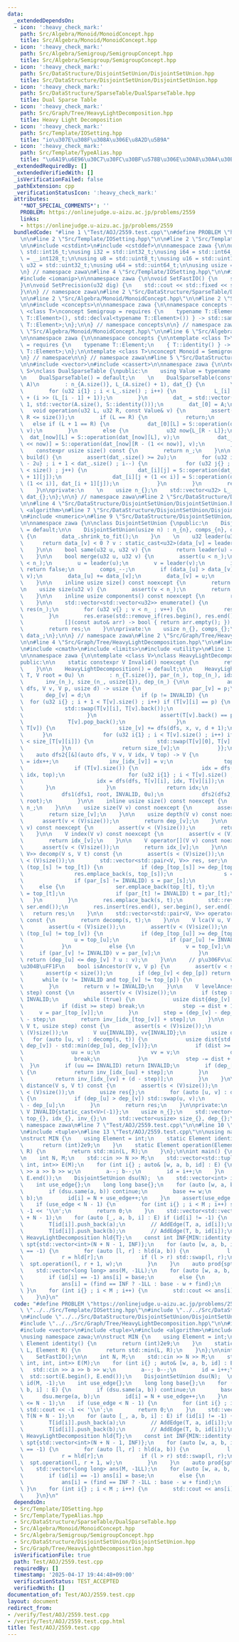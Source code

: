 ```yaml
---
data:
  _extendedDependsOn:
  - icon: ':heavy_check_mark:'
    path: Src/Algebra/Monoid/MonoidConcept.hpp
    title: Src/Algebra/Monoid/MonoidConcept.hpp
  - icon: ':heavy_check_mark:'
    path: Src/Algebra/Semigroup/SemigroupConcept.hpp
    title: Src/Algebra/Semigroup/SemigroupConcept.hpp
  - icon: ':heavy_check_mark:'
    path: Src/DataStructure/DisjointSetUnion/DisjointSetUnion.hpp
    title: Src/DataStructure/DisjointSetUnion/DisjointSetUnion.hpp
  - icon: ':heavy_check_mark:'
    path: Src/DataStructure/SparseTable/DualSparseTable.hpp
    title: Dual Sparse Table
  - icon: ':heavy_check_mark:'
    path: Src/Graph/Tree/HeavyLightDecomposition.hpp
    title: Heavy Light Decomposition
  - icon: ':heavy_check_mark:'
    path: Src/Template/IOSetting.hpp
    title: "io\u307E\u308F\u308A\u306E\u8A2D\u5B9A"
  - icon: ':heavy_check_mark:'
    path: Src/Template/TypeAlias.hpp
    title: "\u6A19\u6E96\u30C7\u30FC\u30BF\u578B\u306E\u30A8\u30A4\u30EA\u30A2\u30B9"
  _extendedRequiredBy: []
  _extendedVerifiedWith: []
  _isVerificationFailed: false
  _pathExtension: cpp
  _verificationStatusIcon: ':heavy_check_mark:'
  attributes:
    '*NOT_SPECIAL_COMMENTS*': ''
    PROBLEM: https://onlinejudge.u-aizu.ac.jp/problems/2559
    links:
    - https://onlinejudge.u-aizu.ac.jp/problems/2559
  bundledCode: "#line 1 \"Test/AOJ/2559.test.cpp\"\n#define PROBLEM \"https://onlinejudge.u-aizu.ac.jp/problems/2559\"\
    \n\n#line 2 \"Src/Template/IOSetting.hpp\"\n\n#line 2 \"Src/Template/TypeAlias.hpp\"\
    \n\n#include <cstdint>\n#include <cstddef>\n\nnamespace zawa {\n\nusing i16 =\
    \ std::int16_t;\nusing i32 = std::int32_t;\nusing i64 = std::int64_t;\nusing i128\
    \ = __int128_t;\n\nusing u8 = std::uint8_t;\nusing u16 = std::uint16_t;\nusing\
    \ u32 = std::uint32_t;\nusing u64 = std::uint64_t;\n\nusing usize = std::size_t;\n\
    \n} // namespace zawa\n#line 4 \"Src/Template/IOSetting.hpp\"\n\n#include <iostream>\n\
    #include <iomanip>\n\nnamespace zawa {\n\nvoid SetFastIO() {\n    std::cin.tie(nullptr)->sync_with_stdio(false);\n\
    }\n\nvoid SetPrecision(u32 dig) {\n    std::cout << std::fixed << std::setprecision(dig);\n\
    }\n\n} // namespace zawa\n#line 2 \"Src/DataStructure/SparseTable/DualSparseTable.hpp\"\
    \n\n#line 2 \"Src/Algebra/Monoid/MonoidConcept.hpp\"\n\n#line 2 \"Src/Algebra/Semigroup/SemigroupConcept.hpp\"\
    \n\n#include <concepts>\n\nnamespace zawa {\n\nnamespace concepts {\n\ntemplate\
    \ <class T>\nconcept Semigroup = requires {\n    typename T::Element;\n    { T::operation(std::declval<typename\
    \ T::Element>(), std::declval<typename T::Element>()) } -> std::same_as<typename\
    \ T::Element>;\n};\n\n} // namespace concepts\n\n} // namespace zawa\n#line 4\
    \ \"Src/Algebra/Monoid/MonoidConcept.hpp\"\n\n#line 6 \"Src/Algebra/Monoid/MonoidConcept.hpp\"\
    \n\nnamespace zawa {\n\nnamespace concepts {\n\ntemplate <class T>\nconcept Identitiable\
    \ = requires {\n    typename T::Element;\n    { T::identity() } -> std::same_as<typename\
    \ T::Element>;\n};\n\ntemplate <class T>\nconcept Monoid = Semigroup<T> and Identitiable<T>;\n\
    \n} // namespace\n\n} // namespace zawa\n#line 5 \"Src/DataStructure/SparseTable/DualSparseTable.hpp\"\
    \n\n#include <vector>\n#include <cassert>\n\nnamespace zawa {\n\ntemplate <concepts::Monoid\
    \ S>\nclass DualSparseTable {\npublic:\n    using Value = typename S::Element;\n\
    \n    DualSparseTable() = default;\n    \n    DualSparseTable(const std::vector<Value>&\
    \ A)\n        : n_{A.size()}, L_(A.size() + 1), dat_{} {\n        \n        assert(A.size());\n\
    \        for (u32 i{1} ; i < L_.size() ; i++) {\n            L_[i] = L_[i - 1]\
    \ + (i >> (L_[i - 1] + 1));\n        }\n        dat_ = std::vector(L_.back() +\
    \ 1, std::vector(A.size(), S::identity()));\n        dat_[0] = A;\n    }\n\n \
    \   void operation(u32 L, u32 R, const Value& v) {\n        assert(L <= R and\
    \ R <= size());\n        if (L == R) {\n            return;\n        }\n     \
    \   else if (L + 1 == R) {\n            dat_[0][L] = S::operation(dat_[0][L],\
    \ v);\n        }\n        else {\n            u32 now{L_[R - L]};\n          \
    \  dat_[now][L] = S::operation(dat_[now][L], v);\n            dat_[now][R - (1\
    \ << now)] = S::operation(dat_[now][R - (1 << now)], v);\n        }\n    }\n\n\
    \    constexpr usize size() const {\n        return n_;\n    }\n\n    std::vector<Value>\
    \ build() {\n        assert(dat_.size() >= 2u);\n        for (u32 i{static_cast<u32>(dat_.size())\
    \ - 2u} ; i + 1 < dat_.size() ; i--) {\n            for (u32 j{} ; j + (1 << i)\
    \ < size() ; j++) {\n                dat_[i][j] = S::operation(dat_[i][j], dat_[i\
    \ + 1][j]);\n                dat_[i][j + (1 << i)] = S::operation(dat_[i][j +\
    \ (1 << i)], dat_[i + 1][j]);\n            }\n        }\n        return dat_[0];\n\
    \    }\n\nprivate:\n    \n    usize n_{};\n    std::vector<u32> L_;\n    std::vector<std::vector<Value>>\
    \ dat_{};\n};\n\n} // namespace zawa\n#line 2 \"Src/DataStructure/DisjointSetUnion/DisjointSetUnion.hpp\"\
    \n\n#line 4 \"Src/DataStructure/DisjointSetUnion/DisjointSetUnion.hpp\"\n\n#include\
    \ <algorithm>\n#line 7 \"Src/DataStructure/DisjointSetUnion/DisjointSetUnion.hpp\"\
    \n#include <numeric>\n#line 9 \"Src/DataStructure/DisjointSetUnion/DisjointSetUnion.hpp\"\
    \n\nnamespace zawa {\n\nclass DisjointSetUnion {\npublic:\n    DisjointSetUnion()\
    \ = default;\n\n    DisjointSetUnion(usize n) : n_{n}, comps_{n}, data_(n, -1)\
    \ {\n        data_.shrink_to_fit();\n    }\n    \n    u32 leader(u32 v) {\n  \
    \      return data_[v] < 0 ? v : static_cast<u32>(data_[v] = leader(data_[v]));\n\
    \    }\n\n    bool same(u32 u, u32 v) {\n        return leader(u) == leader(v);\n\
    \    }\n\n    bool merge(u32 u, u32 v) {\n        assert(u < n_);\n        assert(v\
    \ < n_);\n        u = leader(u);\n        v = leader(v);\n        if (u == v)\
    \ return false;\n        comps_--;\n        if (data_[u] > data_[v]) std::swap(u,\
    \ v);\n        data_[u] += data_[v];\n        data_[v] = u;\n        return true;\n\
    \    }\n\n    inline usize size() const noexcept {\n        return n_;\n    }\n\
    \n    usize size(u32 v) {\n        assert(v < n_);\n        return static_cast<usize>(-data_[leader(v)]);\n\
    \    }\n\n    inline usize components() const noexcept {\n        return comps_;\n\
    \    }\n\n    std::vector<std::vector<u32>> enumerate() {\n        std::vector<std::vector<u32>>\
    \ res(n_);\n        for (u32 v{} ; v < n_ ; v++) {\n            res[leader(v)].push_back(v);\n\
    \        }\n        res.erase(std::remove_if(res.begin(), res.end(),\n       \
    \             [](const auto& arr) -> bool { return arr.empty(); }), res.end());\n\
    \        return res;\n    }\n\nprivate:\n    usize n_{}, comps_{};\n    std::vector<i32>\
    \ data_;\n};\n\n} // namespace zawa\n#line 2 \"Src/Graph/Tree/HeavyLightDecomposition.hpp\"\
    \n\n#line 4 \"Src/Graph/Tree/HeavyLightDecomposition.hpp\"\n\n#line 7 \"Src/Graph/Tree/HeavyLightDecomposition.hpp\"\
    \n#include <cmath>\n#include <limits>\n#include <utility>\n#line 11 \"Src/Graph/Tree/HeavyLightDecomposition.hpp\"\
    \n\nnamespace zawa {\n\ntemplate <class V>\nclass HeavyLightDecomposition {\n\
    public:\n\n    static constexpr V Invalid() noexcept {\n        return INVALID;\n\
    \    }\n\n    HeavyLightDecomposition() = default;\n\n    HeavyLightDecomposition(std::vector<std::vector<V>>\
    \ T, V root = 0u) \n        : n_{T.size()}, par_(n_), top_(n_), idx_(n_), \n \
    \       inv_(n_), size_(n_, usize{1}), dep_(n_) {\n\n            auto dfs1{[&](auto\
    \ dfs, V v, V p, usize d) -> usize {\n                par_[v] = p;\n         \
    \       dep_[v] = d;\n                if (p != INVALID) {\n                  \
    \  for (u32 i{} ; i + 1 < T[v].size() ; i++) if (T[v][i] == p) {\n           \
    \             std::swap(T[v][i], T[v].back());\n                        break;\n\
    \                    }\n                    assert(T[v].back() == p);\n      \
    \              T[v].pop_back();\n                }\n                for (V x :\
    \ T[v]) {\n                    size_[v] += dfs(dfs, x, v, d + 1);\n          \
    \      }\n                for (u32 i{1} ; i < T[v].size() ; i++) if (size_[T[v][0]]\
    \ < size_[T[v][i]]) {\n                    std::swap(T[v][0], T[v][i]);\n    \
    \            }\n                return size_[v];\n            }};\n\n        \
    \    auto dfs2{[&](auto dfs, V v, V idx, V top) -> V {\n                idx_[v]\
    \ = idx++;\n                inv_[idx_[v]] = v;\n                top_[v] = top;\n\
    \                if (T[v].size()) {\n                    idx = dfs(dfs, T[v][0],\
    \ idx, top);\n                    for (u32 i{1} ; i < T[v].size() ; i++) {\n \
    \                       idx = dfs(dfs, T[v][i], idx, T[v][i]);\n             \
    \       }\n                }\n                return idx;\n            }};\n\n\
    \            dfs1(dfs1, root, INVALID, 0u);\n            dfs2(dfs2, root, 0u,\
    \ root);\n        }\n\n    inline usize size() const noexcept {\n        return\
    \ n_;\n    }\n\n    usize size(V v) const noexcept {\n        assert(v < (V)size());\n\
    \        return size_[v];\n    }\n\n    usize depth(V v) const noexcept {\n  \
    \      assert(v < (V)size());\n        return dep_[v];\n    }\n\n    V parent(V\
    \ v) const noexcept {\n        assert(v < (V)size());\n        return par_[v];\n\
    \    }\n\n    V index(V v) const noexcept {\n        assert(v < (V)size());\n\
    \        return idx_[v];\n    }\n\n    V operator[](V v) const noexcept {\n  \
    \      assert(v < (V)size());\n        return idx_[v];\n    }\n\n    std::vector<std::pair<V,\
    \ V>> decomp(V s, V t) const {\n        assert(s < (V)size());\n        assert(t\
    \ < (V)size());\n        std::vector<std::pair<V, V>> res, ser;\n        while\
    \ (top_[s] != top_[t]) {\n            if (dep_[top_[s]] >= dep_[top_[t]]) {\n\
    \                res.emplace_back(s, top_[s]);\n                s = top_[s];\n\
    \                if (par_[s] != INVALID) s = par_[s];\n            }\n       \
    \     else {\n                ser.emplace_back(top_[t], t);\n                t\
    \ = top_[t];\n                if (par_[t] != INVALID) t = par_[t];\n         \
    \   }\n        }\n        res.emplace_back(s, t);\n        std::reverse(ser.begin(),\
    \ ser.end());\n        res.insert(res.end(), ser.begin(), ser.end()); \n     \
    \   return res;\n    }\n\n    std::vector<std::pair<V, V>> operator()(V s, V t)\
    \ const {\n        return decomp(s, t);\n    }\n\n    V lca(V u, V v) const {\n\
    \        assert(u < (V)size());\n        assert(v < (V)size());\n        while\
    \ (top_[u] != top_[v]) {\n            if (dep_[top_[u]] >= dep_[top_[v]]) {\n\
    \                u = top_[u];\n                if (par_[u] != INVALID) u = par_[u];\n\
    \            }\n            else {\n                v = top_[v];\n           \
    \     if (par_[v] != INVALID) v = par_[v];\n            }\n        }\n       \
    \ return (dep_[u] <= dep_[v] ? u : v);\n    }\n\n    // p\u306Fv\u306E\u7956\u5148\
    \u304B\uFF1F\n    bool isAncestor(V v, V p) {\n        assert(v < size());\n \
    \       assert(p < size());\n        if (dep_[v] < dep_[p]) return false;\n  \
    \      while (v != INVALID and top_[v] != top_[p]) {\n            v = par_[top_[v]];\n\
    \        }\n        return v != INVALID;\n    }\n\n    V levelAncestor(V v, usize\
    \ step) const {\n        assert(v < (V)size());\n        if (step > dep_[v]) return\
    \ INVALID;\n        while (true) {\n            usize dist{dep_[v] - dep_[top_[v]]};\n\
    \            if (dist >= step) break;\n            step -= dist + 1;\n       \
    \     v = par_[top_[v]];\n        }\n        step = (dep_[v] - dep_[top_[v]])\
    \ - step;\n        return inv_[idx_[top_[v]] + step];\n    }\n\n    V jump(V s,\
    \ V t, usize step) const {\n        assert(s < (V)size());\n        assert(t <\
    \ (V)size());\n        V uu{INVALID}, vv{INVALID};\n        usize d{};\n     \
    \   for (auto [u, v] : decomp(s, t)) {\n            usize dist{std::max(dep_[u],\
    \ dep_[v]) - std::min(dep_[u], dep_[v])};\n            if (dist >= step) {\n \
    \               uu = u;\n                vv = v;\n                d = dist;\n\
    \                break;\n            }\n            step -= dist + 1;\n      \
    \  }\n        if (uu == INVALID) return INVALID;\n        if (dep_[uu] <= dep_[vv])\
    \ {\n            return inv_[idx_[uu] + step];\n        }\n        else {\n  \
    \          return inv_[idx_[vv] + (d - step)];\n        }\n    }\n\n    usize\
    \ distance(V s, V t) const {\n        assert(s < (V)size());\n        assert(t\
    \ < (V)size());\n        usize res{};\n        for (auto [u, v] : decomp(s, t))\
    \ {\n            if (dep_[u] > dep_[v]) std::swap(u, v);\n            res += dep_[v]\
    \ - dep_[u];\n        }\n        return res;\n    }\n\nprivate:\n    static constexpr\
    \ V INVALID{static_cast<V>(-1)};\n    usize n_{};\n    std::vector<V> par_{},\
    \ top_{}, idx_{}, inv_{};\n    std::vector<usize> size_{}, dep_{};\n};\n\n} //\
    \ namespace zawa\n#line 7 \"Test/AOJ/2559.test.cpp\"\n\n#line 10 \"Test/AOJ/2559.test.cpp\"\
    \n#include <tuple>\n#line 13 \"Test/AOJ/2559.test.cpp\"\n\nusing namespace zawa;\n\
    \nstruct MIN {\n    using Element = int;\n    static Element identity() {\n  \
    \      return (int)2e9;\n    }\n    static Element operation(Element L, Element\
    \ R) {\n        return std::min(L, R);\n    }\n};\n\nint main() {\n    SetFastIO();\n\
    \n    int N, M;\n    std::cin >> N >> M;\n    std::vector<std::tuple<int, int,\
    \ int, int>> E(M);\n    for (int i{} ; auto& [w, a, b, id] : E) {\n        std::cin\
    \ >> a >> b >> w;\n        a--; b--;\n        id = i++;\n    }\n    std::sort(E.begin(),\
    \ E.end());\n    DisjointSetUnion dsu(N);  \n    std::vector<int> id(M, -1);\n\
    \    int use_edge{};\n    long long base{};\n    for (auto [w, a, b, i] : E) {\n\
    \        if (dsu.same(a, b)) continue;\n        base += w;\n        dsu.merge(a,\
    \ b);\n        id[i] = N + use_edge++;\n    }\n    assert(use_edge <= N - 1);\n\
    \    if (use_edge < N - 1) {\n        for (int i{} ; i < M ; i++) std::cout <<\
    \ -1 << '\\n';\n        return 0;\n    }\n    std::vector<std::vector<int>> T(N\
    \ + N - 1);\n    for (auto [_, a, b, i] : E) if (id[i] != -1) {\n        T[a].push_back(id[i]);\n\
    \        T[id[i]].push_back(a);\n        // AddEdge(T, a, id[i]);\n        T[b].push_back(id[i]);\n\
    \        T[id[i]].push_back(b);\n        // AddEdge(T, b, id[i]);\n    }\n   \
    \ HeavyLightDecomposition hld{T};\n    const int INF{MIN::identity()};\n    DualSparseTable<MIN>\
    \ spt{std::vector<int>(N + N - 1, INF)};\n    for (auto [w, a, b, i] : E) if (id[i]\
    \ == -1) {\n        for (auto [l, r] : hld(a, b)) {\n            l = hld[l];\n\
    \            r = hld[r];\n            if (l > r) std::swap(l, r);\n          \
    \  spt.operation(l, r + 1, w);\n        }\n    }\n    auto prod{spt.build()};\n\
    \    std::vector<long long> ans(M, -1LL);\n    for (auto [w, a, b, i] : E) {\n\
    \        if (id[i] == -1) ans[i] = base;\n        else {\n            int find{prod[hld[id[i]]]};\n\
    \            ans[i] = (find == INF ? -1LL : base - w + find);\n        }\n   \
    \ }\n    for (int i{} ; i < M ; i++) {\n        std::cout << ans[i] << '\\n';\n\
    \    }\n}\n"
  code: "#define PROBLEM \"https://onlinejudge.u-aizu.ac.jp/problems/2559\"\n\n#include\
    \ \"../../Src/Template/IOSetting.hpp\"\n#include \"../../Src/DataStructure/SparseTable/DualSparseTable.hpp\"\
    \n#include \"../../Src/DataStructure/DisjointSetUnion/DisjointSetUnion.hpp\"\n\
    #include \"../../Src/Graph/Tree/HeavyLightDecomposition.hpp\"\n\n#include <iostream>\n\
    #include <vector>\n#include <tuple>\n#include <algorithm>\n#include <cassert>\n\
    \nusing namespace zawa;\n\nstruct MIN {\n    using Element = int;\n    static\
    \ Element identity() {\n        return (int)2e9;\n    }\n    static Element operation(Element\
    \ L, Element R) {\n        return std::min(L, R);\n    }\n};\n\nint main() {\n\
    \    SetFastIO();\n\n    int N, M;\n    std::cin >> N >> M;\n    std::vector<std::tuple<int,\
    \ int, int, int>> E(M);\n    for (int i{} ; auto& [w, a, b, id] : E) {\n     \
    \   std::cin >> a >> b >> w;\n        a--; b--;\n        id = i++;\n    }\n  \
    \  std::sort(E.begin(), E.end());\n    DisjointSetUnion dsu(N);  \n    std::vector<int>\
    \ id(M, -1);\n    int use_edge{};\n    long long base{};\n    for (auto [w, a,\
    \ b, i] : E) {\n        if (dsu.same(a, b)) continue;\n        base += w;\n  \
    \      dsu.merge(a, b);\n        id[i] = N + use_edge++;\n    }\n    assert(use_edge\
    \ <= N - 1);\n    if (use_edge < N - 1) {\n        for (int i{} ; i < M ; i++)\
    \ std::cout << -1 << '\\n';\n        return 0;\n    }\n    std::vector<std::vector<int>>\
    \ T(N + N - 1);\n    for (auto [_, a, b, i] : E) if (id[i] != -1) {\n        T[a].push_back(id[i]);\n\
    \        T[id[i]].push_back(a);\n        // AddEdge(T, a, id[i]);\n        T[b].push_back(id[i]);\n\
    \        T[id[i]].push_back(b);\n        // AddEdge(T, b, id[i]);\n    }\n   \
    \ HeavyLightDecomposition hld{T};\n    const int INF{MIN::identity()};\n    DualSparseTable<MIN>\
    \ spt{std::vector<int>(N + N - 1, INF)};\n    for (auto [w, a, b, i] : E) if (id[i]\
    \ == -1) {\n        for (auto [l, r] : hld(a, b)) {\n            l = hld[l];\n\
    \            r = hld[r];\n            if (l > r) std::swap(l, r);\n          \
    \  spt.operation(l, r + 1, w);\n        }\n    }\n    auto prod{spt.build()};\n\
    \    std::vector<long long> ans(M, -1LL);\n    for (auto [w, a, b, i] : E) {\n\
    \        if (id[i] == -1) ans[i] = base;\n        else {\n            int find{prod[hld[id[i]]]};\n\
    \            ans[i] = (find == INF ? -1LL : base - w + find);\n        }\n   \
    \ }\n    for (int i{} ; i < M ; i++) {\n        std::cout << ans[i] << '\\n';\n\
    \    }\n}\n"
  dependsOn:
  - Src/Template/IOSetting.hpp
  - Src/Template/TypeAlias.hpp
  - Src/DataStructure/SparseTable/DualSparseTable.hpp
  - Src/Algebra/Monoid/MonoidConcept.hpp
  - Src/Algebra/Semigroup/SemigroupConcept.hpp
  - Src/DataStructure/DisjointSetUnion/DisjointSetUnion.hpp
  - Src/Graph/Tree/HeavyLightDecomposition.hpp
  isVerificationFile: true
  path: Test/AOJ/2559.test.cpp
  requiredBy: []
  timestamp: '2025-04-17 19:44:48+09:00'
  verificationStatus: TEST_ACCEPTED
  verifiedWith: []
documentation_of: Test/AOJ/2559.test.cpp
layout: document
redirect_from:
- /verify/Test/AOJ/2559.test.cpp
- /verify/Test/AOJ/2559.test.cpp.html
title: Test/AOJ/2559.test.cpp
---
```

